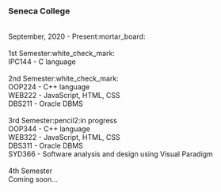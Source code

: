 <h3>Seneca College</h3><br />
September, 2020 - Present:mortar_board:<br />
<br />
1st Semester:white_check_mark:<br />
IPC144 - C language<br />
<br />
2nd Semester:white_check_mark:<br />
OOP224 - C++ language<br />
WEB222 - JavaScript, HTML, CSS<br />
DBS211 - Oracle DBMS<br />
<br />
3rd Semester:pencil2:in progress<br />
OOP344 - C++ language<br />
WEB322 - JavaScript, HTML, CSS<br />
DBS311 - Oracle DBMS<br />
SYD366 - Software analysis and design using Visual Paradigm<br />
<br />
4th Semester<br />
Coming soon...
